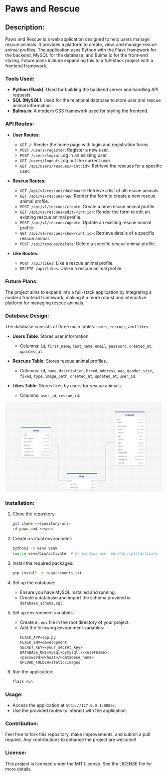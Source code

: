 # Paws and Rescue

## Description:
Paws and Rescue is a web application designed to help users manage rescue animals. It provides a platform to create, view, and manage rescue animal profiles. The application uses Python with the Flask framework for the backend, MySQL for the database, and Bulma.io for the front-end styling. Future plans include expanding this to a full-stack project with a frontend framework.

### Tools Used:
- **Python (Flask)**: Used for building the backend server and handling API requests.
- **SQL (MySQL)**: Used for the relational database to store user and rescue animal information.
- **Bulma.io**: A modern CSS framework used for styling the frontend.

### API Routes:
- **User Routes:**
  - `GET /`: Render the home page with login and registration forms.
  - `POST /users/register`: Register a new user.
  - `POST /users/login`: Log in an existing user.
  - `GET /users/logout`: Log out the current user.
  - `GET /api/users/rescues/<int:id>`: Retrieve the rescues for a specific user.

- **Rescue Routes:**
  - `GET /api/v1/rescues/dashboard`: Retrieve a list of all rescue animals.
  - `GET /api/v1/rescues/new`: Render the form to create a new rescue animal profile.
  - `POST /api/v1/rescues/create`: Create a new rescue animal profile.
  - `GET /api/v1/rescues/edit/<int:id>`: Render the form to edit an existing rescue animal profile.
  - `POST /api/v1/rescues/update`: Update an existing rescue animal profile.
  - `GET /api/v1/rescues/show/<int:id>`: Retrieve details of a specific rescue animal.
  - `POST /api/rescues/delete`: Delete a specific rescue animal profile.

- **Like Routes:**
  - `POST /api/likes`: Like a rescue animal profile.
  - `DELETE /api/likes`: Unlike a rescue animal profile.

### Future Plans:
The project aims to expand into a full-stack application by integrating a modern frontend framework, making it a more robust and interactive platform for managing rescue animals.

### Database Design:
The database consists of three main tables: `users`, `rescues`, and `likes`.

- **Users Table**: Stores user information.
  - Columns: `id`, `first_name`, `last_name`, `email`, `password`, `created_at`, `updated_at`.

- **Rescues Table**: Stores rescue animal profiles.
  - Columns: `id`, `name`, `description`, `breed`, `address`, `age`, `gender`, `size`, `fixed`, `type`, `image_path`, `created_at`, `updated_at`, `user_id`.

- **Likes Table**: Stores likes by users for rescue animals.
  - Columns: `user_id`, `rescue_id`.

![Database Design](./db_design_rescues.png)  <!-- Add the path to your ERD image here -->

### Installation:
1. Clone the repository:
    ```bash
    git clone <repository-url>
    cd paws-and-rescue
    ```

2. Create a virtual environment:
    ```bash
    python3 -m venv venv
    source venv/bin/activate  # On Windows use `venv\Scripts\activate`
    ```

3. Install the required packages:
    ```bash
    pip install -r requirements.txt
    ```

4. Set up the database:
    - Ensure you have MySQL installed and running.
    - Create a database and import the schema provided in `database_schema.sql`.

5. Set up environment variables:
    - Create a `.env` file in the root directory of your project.
    - Add the following environment variables:
      ```plaintext
      FLASK_APP=app.py
      FLASK_ENV=development
      SECRET_KEY=<your_secret_key>
      DATABASE_URI=mysql+pymysql://<username>:<password>@<host>/<database_name>
      UPLOAD_FOLDER=static/images
      ```

6. Run the application:
    ```bash
    flask run
    ```

### Usage:
- Access the application at `http://127.0.0.1:8080/`.
- Use the provided routes to interact with the application.

### Contribution:
Feel free to fork this repository, make improvements, and submit a pull request. Any contributions to enhance the project are welcome!

### License:
This project is licensed under the MIT License. See the LICENSE file for more details.
